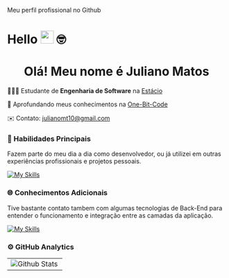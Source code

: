 Meu perfil profissional no Github

# Hello <img src="https://media.giphy.com/media/hvRJCLFzcasrR4ia7z/giphy.gif" width="30"> 🤓

<div align="center">
  <h1>Olá! Meu nome é Juliano Matos </h1>
</div>

 <!--<img src="https://raw.githubusercontent.com/MicaelliMedeiros/micaellimedeiros/master/image/computer-illustration.png" alt="ilustração de um computador" min-width="400px" max-width="350px" width="350px" align="right"> -->

<p align="left">👨🏻‍🎓 Estudante de <strong>Engenharia de Software</strong>  na <a href="https://www.uepa.br/" target="_blank">Estácio</a>
<p align="left">🌱 Aprofundando meus conhecimentos na <a href="https://www.rocketseat.com.br/" target="_blank">One-Bit-Code</a> </p>
<p align="left">✉️ Contato: <a href="mailto:julianomt10@gmail.com">julianomt10@gmail.com</a> </p>



<h3 align="left">🚀 Habilidades Principais</h3>
<p align="left">Fazem parte do meu dia a dia como desenvolvedor, ou já utilizei  em outras experiências profissionais e projetos pessoais. </p>

[![My Skills](https://skillicons.dev/icons?i=html,css,javascript,typescript,react,redux,next,tailwind,styledcomponents,figma,git,github,gitlab)](https://skillicons.dev)

<h3 align="left">🌐 Conhecimentos Adicionais</h3>
<p align="left">Tive bastante contato tambem com algumas tecnologias de Back-End para entender o funcionamento e integração entre as camadas da aplicação. </p>

[![My Skills](https://skillicons.dev/icons?i=nodejs,vitest,prisma,supabase,firebase,mysql,sqlite)](https://skillicons.dev)





### ⚙️ GitHub Analytics

<table>
  <tr>
    <td>
      <img
        align="left"
        src="https://github-readme-stats.vercel.app/api/top-langs/?username=Viniciusrbr&theme=react&hide_border=false&include_all_commits=true&count_private=true&layout=compact"
        alt="Github Stats"
      />
    </td>
  
